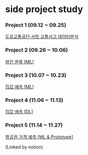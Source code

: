 # side project study

### Project 1 (09.12 ~ 09.25)

[도로교통공단 사망 교통사고 데이터분석](https://www.notion.so/22c91d0dfa974fd28abcf5960097de4c?pvs=21)

### Project 2 (09.26 ~ 10.06)

[와인 분류 [ML]](https://www.notion.so/ML-a29cfdb4b79d4906bca9f645be0c7ca7?pvs=21)


### Project 3 (10.07 ~ 10.23)

[집값 예측 [ML]](https://www.notion.so/ML-de94f6ed36204e968fdd336b96a3c979?pvs=21)



### Project 4 (11.06 ~ 11.13)

[집값 예측 [DL]](https://www.notion.so/DL-fae6cdc94fee4b249a7c48c01762efd6?pvs=21)

### Project 5 (11.14 ~ 11.27)

[항공권 가격 예측 [ML & Prototype]](https://www.notion.so/ML-Prototype-99cc366752604fa2b3b2b683de369c63?pvs=21)  


(Linked by notion)
